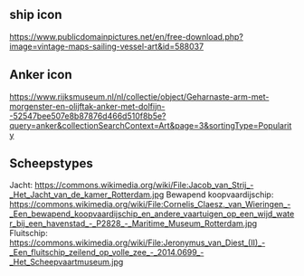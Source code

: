 
## ship icon
https://www.publicdomainpictures.net/en/free-download.php?image=vintage-maps-sailing-vessel-art&id=588037
## Anker icon
https://www.rijksmuseum.nl/nl/collectie/object/Geharnaste-arm-met-morgenster-en-olijftak-anker-met-dolfijn--52547bee507e8b87876d466d510f8b5e?query=anker&collectionSearchContext=Art&page=3&sortingType=Popularity
## Scheepstypes
Jacht: https://commons.wikimedia.org/wiki/File:Jacob_van_Strij_-_Het_Jacht_van_de_kamer_Rotterdam.jpg
Bewapend koopvaardijschip: https://commons.wikimedia.org/wiki/File:Cornelis_Claesz._van_Wieringen_-_Een_bewapend_koopvaardijschip_en_andere_vaartuigen_op_een_wijd_water_bij_een_havenstad_-_P2828_-_Maritime_Museum_Rotterdam.jpg
Fluitschip: https://commons.wikimedia.org/wiki/File:Jeronymus_van_Diest_(II)_-_Een_fluitschip_zeilend_op_volle_zee_-_2014.0699_-_Het_Scheepvaartmuseum.jpg
